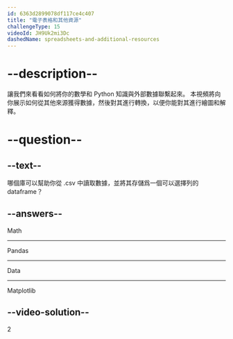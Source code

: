 ```yaml
---
id: 6363d2899078df117ce4c407
title: "電子表格和其他資源"
challengeType: 15
videoId: JH9Uk2mi3Dc
dashedName: spreadsheets-and-additional-resources
---
```


# --description--

讓我們來看看如何將你的數學和 Python 知識與外部數據聯繫起來。 本視頻將向你展示如何從其他來源獲得數據，然後對其進行轉換，以便你能對其進行繪圖和解釋。

# --question--

## --text--

哪個庫可以幫助你從 .csv 中讀取數據，並將其存儲爲一個可以選擇列的 dataframe？

## --answers--

Math

---

Pandas

---

Data

---

Matplotlib

## --video-solution--

2
